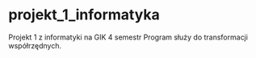 # projekt_1_informatyka
 Projekt 1 z informatyki na GIK 4 semestr
 Program służy do transformacji współrzędnych. 
